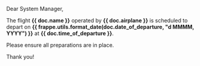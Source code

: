 <p>Dear System Manager,</p>

<p>The flight <strong>{{ doc.name }}</strong> operated by <strong>{{ doc.airplane }}</strong> is scheduled to depart on <strong>{{ frappe.utils.format_date(doc.date_of_departure, "d MMMM, YYYY") }}</strong> at <strong>{{ doc.time_of_departure }}</strong>.</p>

<p>Please ensure all preparations are in place.</p>

<p>Thank you!</p>
